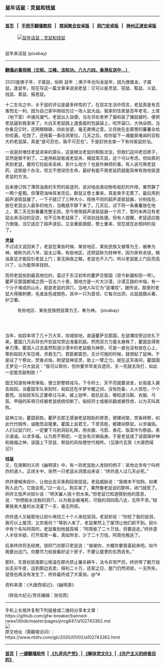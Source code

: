 ### 鼠年话鼠：灵鼠和钱鼠
------------------------

#### [首页](https://github.com/gfw-breaker/banned-news1/blob/master/README.md) &nbsp;&nbsp;|&nbsp;&nbsp; [手把手翻墙教程](https://github.com/gfw-breaker/guides/wiki) &nbsp;&nbsp;|&nbsp;&nbsp; [禁闻聚合安卓版](https://github.com/gfw-breaker/bn-android) &nbsp;&nbsp;|&nbsp;&nbsp; [网门安卓版](https://github.com/oGate2/oGate) &nbsp;&nbsp;|&nbsp;&nbsp; [神州正道安卓版](https://github.com/SzzdOgate/update) 



<div><div class="featured_image">
 <a href="https://i.ntdtv.com/assets/uploads/2020/01/2020-01-02_144232.jpg" target="_blank">
  <figure>
   <img alt="鼠年话鼠：灵鼠和钱鼠" src="https://i.ntdtv.com/assets/uploads/2020/01/2020-01-02_144232-800x450.jpg"/>
  </figure><br/>
 </a>
 <span class="caption">
  鼠年来话鼠 (pixabay)
 </span>
</div>
</div><hr/>

#### [翻墙必看视频（文昭、江峰、法轮功、八九六四、香港反送中...）](https://github.com/gfw-breaker/banned-news1/blob/master/pages/link3.md)

<div><div class="post_content" itemprop="articleBody">
 <p>
  2020是庚子年，子属鼠，俗称
  <ok href="https://www.ntdtv.com/gb/鼠年.htm">
   鼠年
  </ok>
  ；庚子年也叫金鼠年，因为庚属金，子属鼠。逢鼠年，现在写这一篇文章来说说老鼠：它可以是灵鼠、窃鼠、黠鼠、义鼠、钱鼠、善鼠、报恩鼠。
 </p>
 <p>
  十二生肖之中，关于鼠的评议是最多样性的了。在现实生活中而言，老鼠真是有百害而无一利，因为自己家中刚经历过一场人鼠大战。我家的住房是百年老宅，土库（地下室）中通风漏气，老鼠出入自便。当左邻右舍养了猫和装了捕鼠器时，便把老鼠逼到我家来了。大白天老鼠跳上速食面的包装袋上，咬开袋口，大快朵颐。当你看见它时，还两眼碌碌，四处张望，毫无畏惧之意。又将放在走廊里的蕃薯全给你咬遍，吃饱了，还拖着一条往洞里拉，几天之后，给你留下一滩腥臭难闻的豆粒大的老鼠屎，真是“是可忍也，孰不可忍也”。于是赶快去查一下有何驱鼠妙法。
 </p>
 <p>
  一说是封堵住老鼠进来的源头，这是根治老鼠的制胜法宝。但我们这间老旧房子，显然是做不到了。二是用粘鼠板或老鼠夹、捕鼠笼灭鼠，这个可以考虑。但如真的夹到老鼠，要将它捡起来丢掉，丢什么地方？也是件麻烦的事。有人说可用老鼠药，这倒是个办法，但又不想误伤生命，最好有能不用老鼠药就能简单有效地驱逐老鼠的方法。
 </p>
 <p>
  后来便订购了薄荷油类的天然的驱逐剂，说对啮齿类动物有驱赶的作用，果然静了一两个星期。但薄荷油味挥发完后，群鼠又卷土重来，真是束手无策了。最后用到超声波驱鼠器了，一下子就订了三种大小、规格不同的超声波驱鼠器，分别挂在、放在老鼠出入最多的地方，当晚就平静下来了。几天后，试下将一条番薯放在地上，第二天见到番薯完整无损。至今使用超声波驱鼠器一个月了，暂时未再见有老鼠出来活动的足迹，也不见有老鼠屎了，可说初战告捷。但有人提醒，老鼠适应能力很强，当它适应了超声波后，又会重振旗鼓，卷土重来，现在就在此相持阶段了。
 </p>
 <p>
  <strong>
   灵鼠
  </strong>
  <br/>
  不过话又说回来了，老鼠在某些时候、某些地区、某些民族又被尊为王、被奉为神，被称为灰八爷、鼠太公等。有些地区，还把鼠称为财神爷，因为家有余钱，粮油富足才能招引老鼠上门；家无隔夜之粮，老鼠也不入门，所以老鼠能上门反而高兴了，认为能带来钱财。
 </p>
 <p>
  而将老鼠抬到最高地位的，莫过于东汉初年的瞿萨旦那国（现今新疆和田一带）。瞿萨旦那国都城之西一百五六十里，那地方是一片大沙漠，沙漠正路的中端，有一个沙子堆成的山头，就是老鼠的洞穴，当地人叫它为“鼠壤坟”。据传说，那里的老鼠大得像刺猬，毛或金色或银色，其中一只为首领，它每次出洞，众鼠就跟从著、护卫著。
 </p>
 <figure class="wp-caption alignnone" id="attachment_102743375" style="width: 600px">
  <img alt="" class="size-medium wp-image-102743375" src="https://i.ntdtv.com/assets/uploads/2020/01/2020-01-02_144026-600x450.jpg">
   <br/><figcaption class="wp-caption-text">
    有些地区、某些民族把鼠尊为王、奉为神。 (pixabay)
   </figcaption><br/>
  </img>
 </figure><br/>
 <p>
  当年，匈奴率领了几十万大军，攻城掠地，直逼瞿萨旦那国，在鼠壤坟旁边驻扎下来。瞿国几万兵将也开到鼠坟旁边准备抗敌。然而双方力量太悬殊了，瞿国显得势单力薄。瞿国人过去虽然知道沙漠中的老鼠极为神奇，可是一直也没有放在心上，等到匈奴大军压境，求救无门，君臣都震恐，无计可施的时候，就想起了鼠神。于是设了个祭台，焚香点烛，盼望鼠神显灵，助上一臂之力。就在这天夜间，瞿国国王梦见一只大鼠说：“我可以帮你，但你要早早发兵遗将，天一亮就去攻打，如此一定能克敌制胜！”
 </p>
 <p>
  国王知道有神灵保佑，便立即整顿戎马，下令将士，天不亮就要进发，长驱直入袭击匈奴。当瞿国军队来到时，匈奴还在半梦半醒之间，没有防备，人人惊恐，个个着慌。当匈奴军队正要牵过马来，披上铠甲，抵抗反击，哪知道马鞍、衣服、弓弦、甲链的系带已经被老鼠统统咬断了。匈奴将士或被杀戳或被俘虏，以为天叫其败。
 </p>
 <p>
  鼠神立功，瞿国获胜。瞿萨旦那王感谢老鼠相助的厚恩，便建祠堂，焚香拜祭，如此代代相传，诚敬而且隆重。瞿国上自君王，下至百姓，都建祠祭鼠，以求福佑。人们过鼠穴时，一定要下马到洞前礼拜，用衣服、弓箭、香花、饭菜作为祭品，表示虔诚，以求多福。认为若不祭祀，一定会有灾祸临身。于是老鼠成了该国保护神和施福之神，该国上下崇鼠、祭鼠的风俗便世代相传。（见唐代玄奘《大唐西域记》）
 </p>
 <p>
  <strong>
   钱鼠
  </strong>
  <br/>
  又，在南朝刘义庆《幽明录》中，有一则老鼠助人发财的例子：吴地北寺有个叫终祚的道人，正闭关中，突然一只老鼠从洞里出来说：“终祚道人过几天必死。”
 </p>
 <p>
  终祚便喊来奴仆，让他出去买条狗回来捉鼠。老鼠威胁说：“我根本不怕狗。如果狗入此门，它就会死。”过一会儿，狗买来了，果然像老鼠说的那样。进门就死了。终祚又低声对奴仆说：“明天雇人挑十担水来。”但老鼠已知道猜到他的意思，说：“你想挑水浇我的洞穴，以为我会被淹死，可我的洞四周八达，无所不至。”结果挑来大量的水浇灌了一天，毫无所获。
 </p>
 <p>
  终祚道人又秘密地让奴仆再找三十个人来挖鼠洞。老鼠却说：“你挖了我的鼠洞，我可以上屋顶，又奈我何？”等到人来了，老鼠果然上了屋顶让他们抓不到。奴仆中有个名叫阿周的，老鼠看到他就高喊：“阿周偷了二十万钱，将要逃走。”终祚道人半信半疑，打开库房一看，真如所言，少了二十万钱，阿周也叛逃了。
 </p>
 <p>
  后来终祚将去经商，锁好门对那只老鼠说：“谢谢你，大概你要我富起来吧。如今我要出远门，你要尽力给我看好这个房子，不要让屋里的东西丢失。”
 </p>
 <p>
  那时，东晋权臣南郡公桓温在郡内禁止屠杀耕牛，法令非常严厉。终祚带了数万钱出去买牛皮，运到那边去卖，得利二十万，还家之日，屋门仍然闭锁，一无所失，鼠怪也再没有发生了，终祚最终成了大富翁。@*#
 </p>
 <p>
  资料来源：《大唐西域记》、《幽明录》
 </p>
 <p>
  （转自大纪元/责任编辑：张信燕）
 </p>
 <div class="single_ad">
 </div>
</div>
</div>
<hr/>
手机上长按并复制下列链接或二维码分享本文章：<br/>
https://github.com/gfw-breaker/banned-news1/blob/master/pages/prog647/a102743362.md <br/>
<a href='https://github.com/gfw-breaker/banned-news1/blob/master/pages/prog647/a102743362.md'><img src='https://github.com/gfw-breaker/banned-news1/blob/master/pages/prog647/a102743362.md.png'/></a> <br/>
原文地址（需翻墙访问）：https://www.ntdtv.com/gb/2020/01/02/a102743362.html


------------------------
#### [首页](https://github.com/gfw-breaker/banned-news1/blob/master/README.md) &nbsp;|&nbsp; [一键翻墙软件](https://github.com/gfw-breaker/nogfw/blob/master/README.md) &nbsp;| [《九评共产党》](https://github.com/gfw-breaker/9ping.md/blob/master/README.md#九评之一评共产党是什么) | [《解体党文化》](https://github.com/gfw-breaker/jtdwh.md/blob/master/README.md) | [《共产主义的终极目的》](https://github.com/gfw-breaker/gczydzjmd.md/blob/master/README.md)


<img src='http://gfw-breaker.win/banned-news/pages/prog647/a102743362.md' width='0px' height='0px'/>